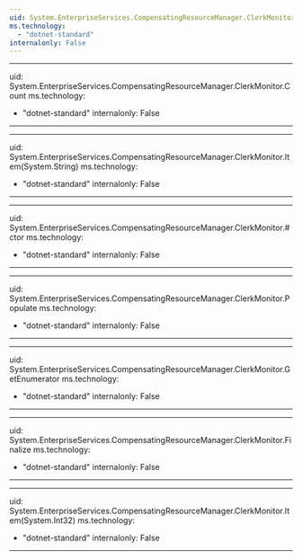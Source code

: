 ```yaml
---
uid: System.EnterpriseServices.CompensatingResourceManager.ClerkMonitor
ms.technology: 
  - "dotnet-standard"
internalonly: False
---
```


---
uid: System.EnterpriseServices.CompensatingResourceManager.ClerkMonitor.Count
ms.technology: 
  - "dotnet-standard"
internalonly: False
---

---
uid: System.EnterpriseServices.CompensatingResourceManager.ClerkMonitor.Item(System.String)
ms.technology: 
  - "dotnet-standard"
internalonly: False
---

---
uid: System.EnterpriseServices.CompensatingResourceManager.ClerkMonitor.#ctor
ms.technology: 
  - "dotnet-standard"
internalonly: False
---

---
uid: System.EnterpriseServices.CompensatingResourceManager.ClerkMonitor.Populate
ms.technology: 
  - "dotnet-standard"
internalonly: False
---

---
uid: System.EnterpriseServices.CompensatingResourceManager.ClerkMonitor.GetEnumerator
ms.technology: 
  - "dotnet-standard"
internalonly: False
---

---
uid: System.EnterpriseServices.CompensatingResourceManager.ClerkMonitor.Finalize
ms.technology: 
  - "dotnet-standard"
internalonly: False
---

---
uid: System.EnterpriseServices.CompensatingResourceManager.ClerkMonitor.Item(System.Int32)
ms.technology: 
  - "dotnet-standard"
internalonly: False
---

